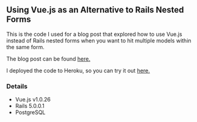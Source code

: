 ## Using Vue.js as an Alternative to Rails Nested Forms

This is the code I used for a blog post that explored how to use Vue.js instead of Rails nested forms when you want to hit multiple models within the same form.

The blog post can be found [here.](http://www.rymcmahon.com/articles/9)

I deployed the code to Heroku, so you can try it out [here.](https://vuejs-rails-forms.herokuapp.com/)

### Details

* Vue.js v1.0.26
* Rails 5.0.0.1
* PostgreSQL
